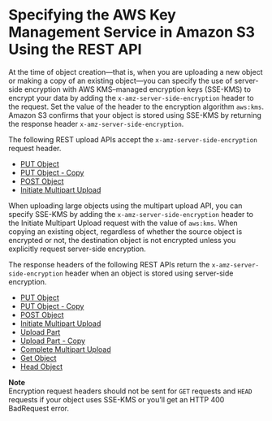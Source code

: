 # Specifying the AWS Key Management Service in Amazon S3 Using the REST API<a name="KMSUsingRESTAPI"></a>

At the time of object creation—that is, when you are uploading a new object or making a copy of an existing object—you can specify the use of server\-side encryption with AWS KMS–managed encryption keys \(SSE\-KMS\) to encrypt your data by adding the `x-amz-server-side-encryption` header to the request\. Set the value of the header to the encryption algorithm `aws:kms`\. Amazon S3 confirms that your object is stored using SSE\-KMS by returning the response header `x-amz-server-side-encryption`\. 

The following REST upload APIs accept the `x-amz-server-side-encryption` request header\.
+ [PUT Object](http://docs.aws.amazon.com/AmazonS3/latest/API/RESTObjectPUT.html)
+ [PUT Object \- Copy](http://docs.aws.amazon.com/AmazonS3/latest/API/RESTObjectCOPY.html)
+ [POST Object](http://docs.aws.amazon.com/AmazonS3/latest/API/RESTObjectPOST.html)
+ [Initiate Multipart Upload](http://docs.aws.amazon.com/AmazonS3/latest/API/mpUploadInitiate.html)

When uploading large objects using the multipart upload API, you can specify SSE\-KMS by adding the `x-amz-server-side-encryption` header to the Initiate Multipart Upload request with the value of `aws:kms`\. When copying an existing object, regardless of whether the source object is encrypted or not, the destination object is not encrypted unless you explicitly request server\-side encryption\.

The response headers of the following REST APIs return the `x-amz-server-side-encryption` header when an object is stored using server\-side encryption\.
+ [PUT Object](http://docs.aws.amazon.com/AmazonS3/latest/API/RESTObjectPUT.html)
+ [PUT Object \- Copy](http://docs.aws.amazon.com/AmazonS3/latest/API/RESTObjectCOPY.html)
+ [POST Object](http://docs.aws.amazon.com/AmazonS3/latest/API/RESTObjectPOST.html)
+ [Initiate Multipart Upload](http://docs.aws.amazon.com/AmazonS3/latest/API/mpUploadInitiate.html)
+ [Upload Part](http://docs.aws.amazon.com/AmazonS3/latest/API/mpUploadUploadPart.html)
+ [Upload Part \- Copy](http://docs.aws.amazon.com/AmazonS3/latest/API/mpUploadUploadPartCopy.html)
+ [Complete Multipart Upload](http://docs.aws.amazon.com/AmazonS3/latest/API/mpUploadComplete.html)
+ [Get Object](http://docs.aws.amazon.com/AmazonS3/latest/API/RESTObjectGET.html)
+ [Head Object](http://docs.aws.amazon.com/AmazonS3/latest/API/RESTObjectHEAD.html)

**Note**  
Encryption request headers should not be sent for `GET` requests and `HEAD` requests if your object uses SSE\-KMS or you’ll get an HTTP 400 BadRequest error\.